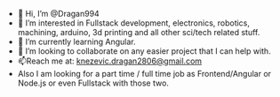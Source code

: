 - 👋 Hi, I’m @Dragan994
- 👀 I’m interested in Fullstack development, electronics, robotics, machining, arduino, 3d printing and all other sci/tech related stuff.
- 🌱 I’m currently learning Angular.
- 💞️ I’m looking to collaborate on any easier project that I can help with.
- 📫Reach me at:  knezevic.dragan2806@gmail.com
- Also I am looking for a part time / full time job as Frontend/Angular or Node.js or even Fullstack with those two.

<!---
Dragan994/Dragan994 is a ✨ special ✨ repository because its `README.md` (this file) appears on your GitHub profile.
You can click the Preview link to take a look at your changes.
--->
